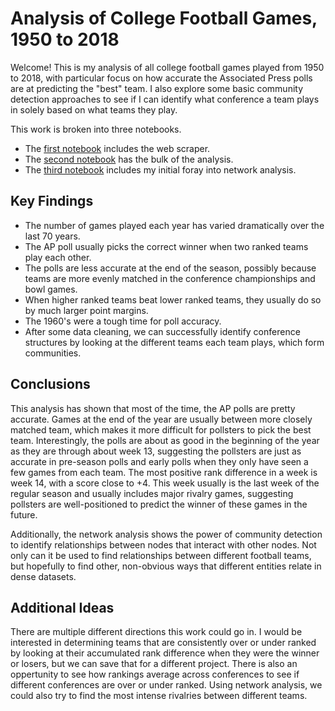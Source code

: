 # Analysis of College Football Games, 1950 to 2018

Welcome!  This is my analysis of all college football games played from 1950 to 2018, with particular focus on how accurate the Associated Press polls are at predicting the "best" team.  I also explore some basic community detection approaches to see if I can identify what conference a team plays in solely based on what teams they play.

This work is broken into three notebooks.  
* The [first notebook](https://redhairedcelt.github.io/college_football_analysis/CF_Scrape.html) includes the web scraper.  
* The [second notebook](https://redhairedcelt.github.io/college_football_analysis/CF_Analysis.html) has the bulk of the analysis.  
* The [third notebook](https://redhairedcelt.github.io/college_football_analysis/CF_Network_Analysis.html) includes my initial foray into network analysis.

## Key Findings
* The number of games played each year has varied dramatically over the last 70 years.
* The AP poll usually picks the correct winner when two ranked teams play each other.
* The polls are less accurate at the end of the season, possibly because teams are more evenly matched in the conference championships and bowl games.
* When higher ranked teams beat lower ranked teams, they usually do so by much larger point margins.
* The 1960's were a tough time for poll accuracy.
* After some data cleaning, we can successfully identify conference structures by looking at the different teams each team plays, which form communities.  

## Conclusions
This analysis has shown that most of the time, the AP polls are pretty accurate.  Games at the end of the year are usually between more closely matched team, which makes it more difficult for pollsters to pick the best team.  Interestingly, the polls are about as good in the beginning of the year as they are through about week 13, suggesting the pollsters are just as accurate in pre-season polls and early polls when they only have seen a few games from each team.  The most positive rank difference in a week is week 14, with a score close to +4.  This week usually is the last week of the regular season and usually includes major rivalry games, suggesting pollsters are well-positioned to predict the winner of these games in the future.

Additionally, the network analysis shows the power of community detection to identify relationships between nodes that interact with other nodes.  Not only can it be used to find relationships between different football teams, but hopefully to find other, non-obvious ways that different entities relate in dense datasets.

## Additional Ideas
There are multiple different directions this work could go in.  I would be interested in determining teams that are consistently over or under ranked by looking at their accumulated rank difference when they were the winner or losers, but we can save that for a different project.  There is also an oppertunity to see how rankings average across conferences to see if different conferences are over or under ranked.  Using network analysis, we could also try to find the most intense rivalries between different teams.  

